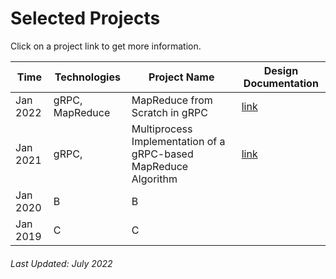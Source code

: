 # Selected Projects

Click on a project link to get more information.


Time    |Technologies                      |Project Name                                                             |Design Documentation
--------|----------------------------------|-------------------------------------------------------------------------|--------------------------------------------------------------------------------------------------------
Jan 2022|gRPC, MapReduce                   |MapReduce from Scratch in gRPC                                           |[link](https://charleshwankong.github.io/Kaggle-and-Machine-Learning/)
Jan 2021|gRPC,                             |Multiprocess Implementation of a gRPC-based MapReduce Algorithm          |[link](https://github.com/charleshwankong/MultithreadedDistributedFilesystem)
Jan 2020|B|B
Jan 2019|C|C


###### Last Updated: July 2022
